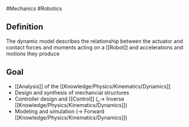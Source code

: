 #Mechanics #Robotics 
## Definition
The dynamic model describes the relationship between the actuator and contact forces and moments acting on a [[Robot]] and accelerations and motions they produce
## Goal
- [[Analysis]] of the [[Knowledge/Physics/Kinematics/Dynamics]]
- Design and synthesis of mechancial structures
- Controller design and [[Control]] (_$\rightarrow$ Inverse [[Knowledge/Physics/Kinematics/Dynamics]])
- Modeling and simulation ($\rightarrow$ Forward [[Knowledge/Physics/Kinematics/Dynamics]])
